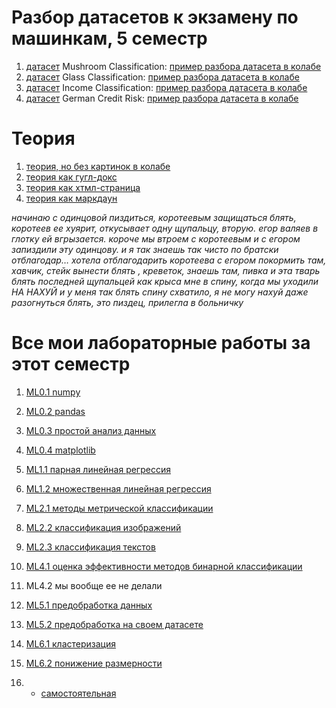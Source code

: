 # Разбор датасетов к экзамену по машинкам, 5 семестр

1. [датасет](https://www.kaggle.com/datasets/uciml/mushroom-classification?datasetId=478&sortBy=voteCount) Mushroom Classification: [пример разбора датасета в колабе](https://colab.research.google.com/drive/11nmDc4DQ_mXHoswcE7rgYHCYCBcKM42B?usp=sharing)
2. [датасет](https://www.kaggle.com/datasets/uciml/glass) Glass Classification: [пример разбора датасета в колабе](https://colab.research.google.com/drive/1zxhs-U3zNqlmFm1y59FN94fS4QCQklRj?usp=sharing)
3. [датасет](https://www.kaggle.com/datasets/lodetomasi1995/income-classification) Income Classification: [пример разбора датасета в колабе](https://colab.research.google.com/drive/1ZgrLay7QnnXKqKmYvZQQaj7GzE2HGWht?usp=sharing)
4. [датасет](https://www.kaggle.com/datasets/uciml/german-credit) German Credit Risk: [пример разбора датасета в колабе](https://colab.research.google.com/drive/1cYB3qDcOWOnnz8ICGvWAry35vWuK-EcC?usp=sharing)

# Теория

1. [теория, но без картинок в колабе](https://colab.research.google.com/drive/1aY8TfoTAt-oxMW0_ZapnYhUj61uRGOwi?usp=sharing)
2. [теория как гугл-докс](https://docs.google.com/document/d/1skpa8d8kAQH3x0KQyKCoaIJiWkoZCluaKPs8IvsCz2k/edit?usp=sharing)
3. [теория как хтмл-страница](https://github.com/almondloverr/ml_exam/blob/main/машинки%20_%20теория/index.html)
4. [теория как маркдаун](https://github.com/almondloverr/ml_exam/blob/main/машинки%20_%20теория/theory.md)

*начинаю с одинцовой пиздиться, коротеевым защищаться блять, коротеев ее хуярит, откусывает одну щупальцу, вторую.
егор валяев в глотку ей вгрызается.*
*короче мы втроем с коротеевым и с егором запиздили эту одинцову.* 
*и я так знаешь так чисто по братски отблагодар… хотела отблагодарить коротеева с егором покормить там, хавчик, стейк вынести блять , креветок, знаешь там, пивка*
*и эта тварь блять последней щупальцей как крыса мне в спину, когда мы уходили НА НАХУЙ*
*и у меня так блять спину схватило, я не могу нахуй даже разогнуться блять, это пиздец, прилегла в больничку* 

# Все мои лабораторные работы за этот семестр 
1. [ML0.1 numpy](https://colab.research.google.com/drive/1M_nQZfDX_zZthlVdqB_ClAodtie0Ogtz?usp=sharing)

2. [ML0.2 pandas](https://colab.research.google.com/drive/1Vj54c3tdtBvPkeqG6jItkUSqGgwfIk3_?usp=sharing)

3. [ML0.3 простой анализ данных](https://colab.research.google.com/drive/12sNyjqUAAW4hOE3jhgrK2hOl9mOCg5jr?usp=sharing)

4. [ML0.4 matplotlib](https://colab.research.google.com/drive/1tiCGy03e9dAwkQSrZY7r66iQrONGn1QO?usp=sharing)

5. [ML1.1 парная линейная регрессия](https://colab.research.google.com/drive/1TP1IVBEaSvEioY42eytoD5MxGxFieSYQ?usp=sharing)

6. [ML1.2 множественная линейная регрессия](https://colab.research.google.com/drive/1a11b6J_T5l-ePqNUS3X1TP9XcQdn3aII?usp=sharing)

7. [ML2.1 методы метрической классификации](https://colab.research.google.com/drive/1ZC8J1Ne5twWseeBFuu2CBqYRmCUHPrEL?usp=sharing)

8. [ML2.2 классификация изображений](https://colab.research.google.com/drive/148tgondfaATkaYmEe2cP47zpC2bpTHJA?usp=sharing)

9. [ML2.3 классификация текстов](https://colab.research.google.com/drive/1f20M5iQyJ547pwP9laXUnHnoLeGKn30Q?usp=sharing)

10. [ML4.1 оценка эффективности методов бинарной классификации](https://colab.research.google.com/drive/1ZsEWgAvhDvJbSDfGkBDARcjx7yaDnKud?usp=sharing)

11. ML4.2 мы вообще ее не делали

12. [ML5.1 предобработка данных](https://colab.research.google.com/drive/1eaF4Hzn_LOuVkawAJc98l2kUj81juzod?usp=sharing)

13. [ML5.2 предобработка на своем датасете](https://colab.research.google.com/drive/1La7htx1K5YsCnSbAq6Sh2wunAwdXB2ej?usp=sharing)

14. [ML6.1 кластеризация](https://colab.research.google.com/drive/1n01YxPEazYm9Jkf1pVBGh-OndRkAmhNQ?usp=sharing)

15. [ML6.2 понижение размерности](https://colab.research.google.com/drive/1rcs-FhYI4ZAw7U3K1aiGBoaWh3rMs7u2?usp=sharing)

16. + [самостоятельная](https://colab.research.google.com/drive/1yTrpP3uquNqtwTNjMaQVGVgkuAMiQRKM)
